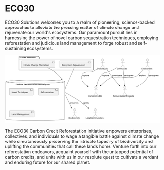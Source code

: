 # ECO30

ECO30 Solutions welcomes you to a realm of pioneering, science-backed approaches to alleviate the pressing matter of climate change and rejuvenate our world's ecosystems. Our paramount pursuit lies in harnessing the power of novel carbon sequestration techniques, employing reforestation and judicious land management to forge robust and self-sustaining ecosystems.

![ECO30](/static/images/eco30.svg)

The ECO30 Carbon Credit Reforestation Initiative empowers enterprises, collectives, and individuals to wage a tangible battle against climate change while simultaneously preserving the intricate tapestry of biodiversity and uplifting the communities that call these lands home. Venture forth into our reforestation endeavors, acquaint yourself with the untapped potential of carbon credits, and unite with us in our resolute quest to cultivate a verdant and enduring future for our shared planet.
